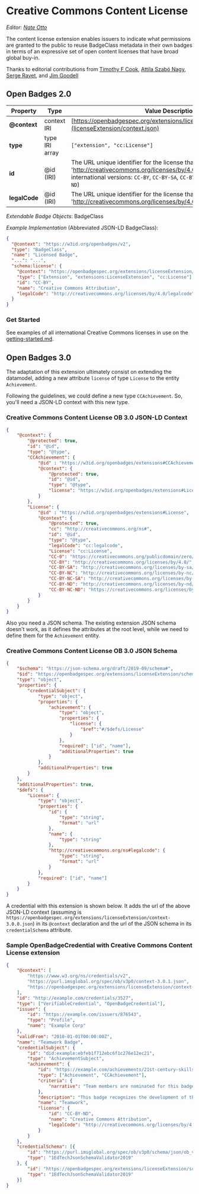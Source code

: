 # Creative Commons Content License
_Editor: [Nate Otto](http://ottonomy.net)_

The content license extension enables issuers to indicate what permissions are granted to the public to reuse BadgeClass metadata in their own badges in terms of an expressive set of open content licenses that have broad global buy-in.

Thanks to editorial contributions from [Timothy F Cook](https://twitter.com/timothyfcook), [Attila Szabó Nagy](https://about.me/sznattila), [Serge Ravet](https://twitter.com/szerge), and [Jim Goodell](https://twitter.com/jgoodell2)


## Open Badges 2.0

| Property      | Type           | Value Description
|---------------|----------------|-----------------------
| **@context**  | context IRI    | [https://openbadgespec.org/extensions/licenseExtension/context.json](licenseExtension/context.json)
| **type**      | type IRI array | `["extension", "cc:License"]`
| **id**        | @id (IRI)      | The URL unique identifier for the license that is used. For example, 'http://creativecommons.org/licenses/by/4.0/' (Aliases available to international versions: `CC-BY`, `CC-BY-SA`, `CC-BY-NC`, `CC-BY-NC-SA`, `CC-BY-ND`)
| **legalCode** | @id (IRI)      | The URL unique identifier for the license that is used. For example, 'http://creativecommons.org/licenses/by/4.0/legalcode'

*Extendable Badge Objects*: BadgeClass

*Example Implementation* (Abbreviated JSON-LD BadgeClass):

```json
{
  "@context": "https://w3id.org/openbadges/v2",
  "type": "BadgeClass",
  "name": "Licensed Badge",
  "...": "...",
  "schema:license": {
    "@context": "https://openbadgespec.org/extensions/licenseExtension/context.json",
    "type": ["Extension", "extensions:LicenseExtension", "cc:License"],
    "id": "CC-BY",
    "name": "Creative Commons Attribution",
    "legalCode": "http://creativecommons.org/licenses/by/4.0/legalcode"
  }
}
```

### Get Started

See examples of all international Creative Commons licenses in use on the [getting-started.md](licenseExtension).

## Open Badges 3.0

The adaptation of this extension ultimately consist on extending the
datamodel, adding a new attribute `license` of type `License` to the
entity `Achievement`.

Following the guidelines, we could define a new type `CCAchievement`.
So, you'll need a JSON-LD context with this new type.

### Creative Commons Content License OB 3.0 JSON-LD Context
```json
{
    "@context": {
        "@protected": true,
        "id": "@id",
        "type": "@type",
        "CCAchievement": {
            "@id" : "https://w3id.org/openbadges/extensions#CCAchievement",
            "@context": {
                "@protected": true,
                "id": "@id",
                "type": "@type",
                "license": "https://w3id.org/openbadges/extensions#License"
            }
        },
        "License": {
            "@id" : "https://w3id.org/openbadges/extensions#License",
            "@context": {
                "@protected": true,
                "cc": "http://creativecommons.org/ns#",
                "id": "@id",
                "type": "@type",
                "legalCode": "cc:legalcode",
                "License": "cc:License",
                "CC-0": "https://creativecommons.org/publicdomain/zero/1.0/",
                "CC-BY": "http://creativecommons.org/licenses/by/4.0/",
                "CC-BY-SA": "http://creativecommons.org/licenses/by-sa/4.0/",
                "CC-BY-NC": "http://creativecommons.org/licenses/by-nc/4.0/",
                "CC-BY-NC-SA": "http://creativecommons.org/licenses/by-nc-sa/4.0/",
                "CC-BY-ND": "http://creativecommons.org/licenses/by-nd/4.0/",
                "CC-BY-NC-ND": "https://creativecommons.org/licenses/by-nc-nd/4.0/"
            }
        }
    }
}
```

Also you need a JSON schema. The existing extension JSON schema doesn't
work, as it defines the attributes at the root level, while we need to
define them for the `Achievement` entity.

### Creative Commons Content License OB 3.0 JSON Schema
```json
{
    "$schema": "https://json-schema.org/draft/2019-09/schema#",
    "$id": "https://openbadgespec.org/extensions/licenseExtension/schema_obv3p0.json",
    "type": "object",
    "properties": {
        "credentialSubject": {
            "type": "object",
            "properties": {
                "achievement": {
                    "type": "object",
                    "properties": {
                        "license": {
                            "$ref":"#/$defs/License"
                        }
                    },
                    "required": ["id", "name"],
                    "additionalProperties": true
                }
            },
            "additionalProperties": true
        }
    },
    "additionalProperties": true,
    "$defs": {
        "License": {
            "type": "object",
            "properties": {
                "id": {
                    "type": "string",
                    "format": "url"
                },
                "name": {
                    "type": "string"
                },
                "http://creativecommons.org/ns#legalcode": {
                    "type": "string",
                    "format": "url"
                }
            },
            "required": ["id", "name"]
        }
    }
}
```

A credential with this extension is shown below. It adds the url of the above
JSON-LD context (assuming is
`https://openbadgespec.org/extensions/licenseExtension/context-3.0.0.json`)
in its `@context` declaration and the url of the JSON schema in its
`credentialSchema` attribute.

### Sample OpenBadgeCredential with Creative Commons Content License extension
```json
{
    "@context": [
        "https://www.w3.org/ns/credentials/v2",
        "https://purl.imsglobal.org/spec/ob/v3p0/context-3.0.1.json",
        "https://openbadgespec.org/extensions/licenseExtension/context-3.0.0.json"
    ],
    "id": "http://example.com/credentials/3527",
    "type": ["VerifiableCredential", "OpenBadgeCredential"],
    "issuer": {
        "id": "https://example.com/issuers/876543",
        "type": "Profile",
        "name": "Example Corp"
    },
    "validFrom": "2010-01-01T00:00:00Z",
    "name": "Teamwork Badge",
    "credentialSubject": {
        "id": "did:example:ebfeb1f712ebc6f1c276e12ec21",
        "type": "AchievementSubject",
        "achievement": {
            "id": "https://example.com/achievements/21st-century-skills/teamwork",
            "type": ["Achievement", "CCAchievement"],
            "criteria": {
                "narrative": "Team members are nominated for this badge by their peers and recognized upon review by Example Corp management."
            },
            "description": "This badge recognizes the development of the capacity to collaborate within a group environment.",
            "name": "Teamwork",
            "license": {
                "id": "CC-BY-ND",
                "name": "Creative Commons Attribution",
                "legalCode": "http://creativecommons.org/licenses/by/4.0/legalcode"
            }
        }
    },
    "credentialSchema": [{
        "id": "https://purl.imsglobal.org/spec/ob/v3p0/schema/json/ob_v3p0_achievementcredential_schema.json",
        "type": "1EdTechJsonSchemaValidator2019"
    }, {
        "id": "https://openbadgespec.org/extensions/licenseExtension/schema_obv3p0.json",
        "type": "1EdTechJsonSchemaValidator2019"
    }]
}
```
